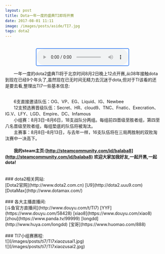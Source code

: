 ```yaml
---
layout: post
title: Dota一年一度的盛典TI即将开赛
date: 2017-08-01 11:11
image: /images/posts/aside/TI7.jpg
tags: dota2    
---
```



<br />

<audio  autoplay="autoplay" controls="controls" style="display:block;margin:auto;border:2px solid #4285f4;border-radius:5px;">
    <source  src="http://ohgb4x63l.bkt.clouddn.com/Various%20Artists%20-%20DOTA%E2%84%A22%20Reborn.mp3" type="audio/mp3">
</audio>

　　一年一度的dota2盛典TI将于北京时间8月2日晚上12点开赛,从08年接触dota到现在已经9个年头了,虽然现在已无时间无精力去沉迷于dota,但对于TI该看的还是要去看,整理出TI7一些基本信息:
<br/><br/>

　　6支直接邀请队伍：OG、VP、EG、Liquid、IG、Newbee
<br/>
　　12支预选赛晋级队伍：Secret、HR、cloud9、TNC、Fnatic、Execration、IG.V、LFY、LGD、Empire、DC、Infamous
<br/>
　　小组赛：8月3日–8月6日，18支战队分两组。每组前四晋级至胜者组，第四至八名晋级至败者组，每组垫底的队伍将被淘汰。
<br/>
　　主赛事：8月8日–8月13日，与去年一样，16支队伍将在三局两胜制的双败淘汰赛中一决高下。
<br/>
#### 　　**我的steam主页:[http://steamcommunity.com/id/balaba8](http://steamcommunity.com/id/balaba8) 欢迎大家加我好友,一起开黑,一起dota!**
<br/>
### dota2相关网站:  
<br/>
    [Dota2官网](http://www.dota2.com.cn)
    [U9](http://dota2.uuu9.com)
    [DotaMax](http://www.dotamax.com/)
<br/><br/>
### 各大主播直播间:
<br/>
    [斗鱼官方直播间](http://www.douyu.com/t/TI7)
    [YYF](https://www.douyu.com/58428)
    [xiao8](https://www.douyu.com/xiao8)
    [zhou](https://www.panda.tv/99999)
    [longdd](http://www.huya.com/longdd)
    [宝哥](https://www.huomao.com/888)
 <br/><br/>
### TI7小组赛赛程:
<br/>
    ![](/images/posts/ti7/TI7xiaozusai1.jpg)
<br/>
    ![](/images/posts/ti7/TI7xiaozusai2.jpg)








